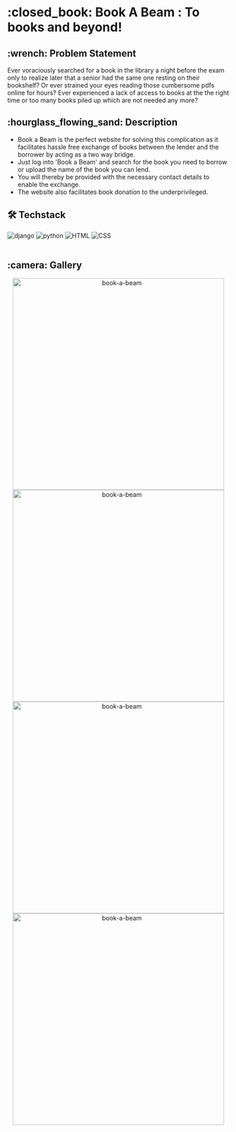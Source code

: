 <h1> :closed_book: Book A Beam : To books and beyond! </h1>

<h2> :wrench: Problem Statement </h2>

Ever voraciously searched for a book in the library a night before the exam only to realize later that a senior had the same one resting on their bookshelf? Or ever strained your eyes reading those cumbersome pdfs online for hours? Ever experienced a lack of access to books at the the right time or too many books piled up which are not needed any more?
<br>

<h2> :hourglass_flowing_sand: Description </h2>

- Book a Beam is the perfect website for solving this complication as it facilitates hassle free exchange of books between the lender and the borrower by acting as a two way bridge.
- Just log into 'Book a Beam' and search for the book you need to borrow or upload the name of the book you can lend.
- You will thereby be provided with the necessary contact details to enable the exchange. 
- The website also facilitates book donation to the underprivileged.

<h2> 🛠️ Techstack </h2>
<div>
  <img src="https://camo.githubusercontent.com/c9d0db0a5c179f2fcf0a460d9b7e75ef516bfdc1e1681bc61f43c9b435bc96a9/68747470733a2f2f696d672e736869656c64732e696f2f62616467652f646a616e676f2532302d2532333039324532302e7376673f267374796c653d666f722d7468652d6261646765266c6f676f3d646a616e676f266c6f676f436f6c6f723d7768697465" alt="django">
  
  <img src="https://camo.githubusercontent.com/a71f1a20d58a3506dd5f32dcb31461bd5102a0bd33dbf49db9195c589eaca8d7/68747470733a2f2f696d672e736869656c64732e696f2f62616467652f707974686f6e2532302d2532333134333534432e7376673f267374796c653d666f722d7468652d6261646765266c6f676f3d707974686f6e266c6f676f436f6c6f723d7768697465" alt="python">
  
  <img src="https://camo.githubusercontent.com/5d3b0191832237fcbfc6d4497524e8bb547c6bfc9eafb738d5205c629d202067/68747470733a2f2f696d672e736869656c64732e696f2f62616467652f68746d6c352532302d2532334533344632362e7376673f267374796c653d666f722d7468652d6261646765266c6f676f3d68746d6c35266c6f676f436f6c6f723d7768697465" alt="HTML">
  
  <img src="https://camo.githubusercontent.com/5ed492db9c79ad5990eda7dc80923377f0e7096b18a4d1e9b86c8987dc0e5aa5/68747470733a2f2f696d672e736869656c64732e696f2f62616467652f637373332532302d2532333135373242362e7376673f267374796c653d666f722d7468652d6261646765266c6f676f3d63737333266c6f676f436f6c6f723d7768697465" alt="CSS">
</div>
<br>


<h2> :camera: Gallery</h2>
  <div align="center">
  <img src="https://user-images.githubusercontent.com/77115160/144872826-fa13e36a-df97-486e-a1e3-523a57df89ea.jpeg" alt="book-a-beam" width="480">
  <img src="https://user-images.githubusercontent.com/77115160/144872839-68daf85d-7a15-453c-9f51-c910ff23a7c6.jpeg" alt="book-a-beam" width="480">
  <img src="https://user-images.githubusercontent.com/77115160/144872852-bd768260-79cb-4a8a-8204-d64d29097be3.jpeg" alt="book-a-beam" width="480">
  <img src="https://user-images.githubusercontent.com/77115160/144872858-ba18da30-bda2-4fd5-a455-b568ce2240d8.jpeg" alt="book-a-beam" width="480">
  </div>
  <br>
  
 
  




